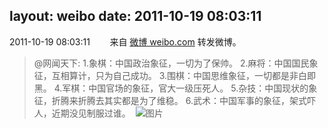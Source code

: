 layout: weibo
date: 2011-10-19 08:03:11
---
2011-10-19 08:03:11  &nbsp;&nbsp;&nbsp;&nbsp;&nbsp;&nbsp; 来自 <a href="http://weibo.com/" rel="nofollow">微博 weibo.com</a>
转发微博。
>  @网闻天下: 1.象棋：中国政治象征，一切为了保帅。 2.麻将：中国国民象征，互相算计，只为自己成功。 3.围棋：中国思维象征，一切都是非白即黑。 4.军棋：中国官场的象征，官大一级压死人。 5.杂技：中国现状的象征，折腾来折腾去其实都是为了维稳。 6.武术：中国军事的象征，架式吓人，近期没见制服过谁。 ​​​
>  ![图片](https://ww4.sinaimg.cn/large/6f151ec7tw1dm6ruxc01zj.jpg)
